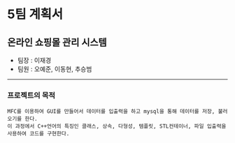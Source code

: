 # 5팀 계획서
## 온라인 쇼핑몰 관리 시스템
* 팀장 : 이재경
* 팀원 : 오예준, 이동현, 추승범
---
### 프로젝트의 목적
```
MFC를 이용하여 GUI를 만들어서 데이터를 입출력을 하고 mysql을 통해 데이터를 저장, 불러오기를 한다.
이 과정에서 C++언어의 특징인 클래스, 상속, 다형성, 템플릿, STL컨테이너, 파일 입출력을 사용하여 코드를 구현한다.
```
